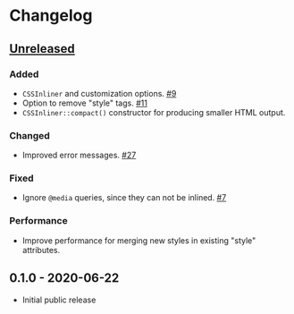 # Changelog

## [Unreleased]

### Added

- `CSSInliner` and customization options. [#9](https://github.com/Stranger6667/css-inline/issues/9)
- Option to remove "style" tags. [#11](https://github.com/Stranger6667/css-inline/issues/11)
- `CSSInliner::compact()` constructor for producing smaller HTML output.

### Changed

- Improved error messages. [#27](https://github.com/Stranger6667/css-inline/issues/27)

### Fixed

- Ignore `@media` queries, since they can not be inlined. [#7](https://github.com/Stranger6667/css-inline/issues/7)

### Performance

- Improve performance for merging new styles in existing "style" attributes.

## 0.1.0 - 2020-06-22

- Initial public release

[Unreleased]: https://github.com/Stranger6667/jsonschema-rs/compare/v0.1.0...HEAD
